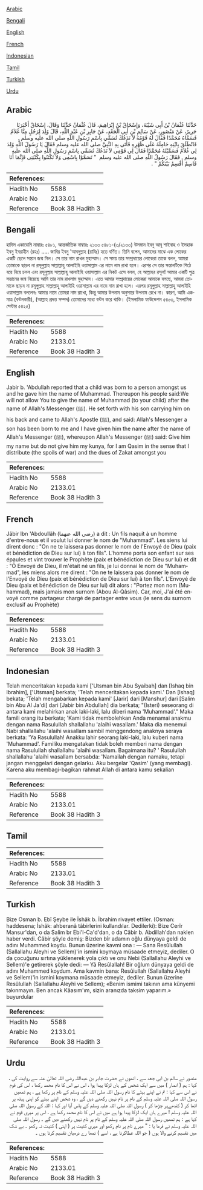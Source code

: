 [Arabic](#arabic)

[Bengali](#bengali)

[English](#english)

[French](#french)

[Indonesian](#indonesian)

[Tamil](#tamil)

[Turkish](#turkish)

[Urdu](#urdu)

## Arabic


<div dir="rtl" lang="ar" style={{fontSize:'larger',backgroundColor:'#f8f9fa',padding:20}}>
حَدَّثَنَا عُثْمَانُ بْنُ أَبِي شَيْبَةَ، وَإِسْحَاقُ بْنُ إِبْرَاهِيمَ، قَالَ عُثْمَانُ حَدَّثَنَا وَقَالَ، إِسْحَاقُ أَخْبَرَنَا جَرِيرٌ، عَنْ مَنْصُورٍ، عَنْ سَالِمِ بْنِ أَبِي الْجَعْدِ، عَنْ جَابِرِ بْنِ عَبْدِ اللَّهِ، قَالَ وُلِدَ لِرَجُلٍ مِنَّا غُلاَمٌ فَسَمَّاهُ مُحَمَّدًا فَقَالَ لَهُ قَوْمُهُ لاَ نَدَعُكَ تُسَمِّي بِاسْمِ رَسُولِ اللَّهِ صلى الله عليه وسلم ‏.‏ فَانْطَلَقَ بِابْنِهِ حَامِلَهُ عَلَى ظَهْرِهِ فَأَتَى بِهِ النَّبِيَّ صلى الله عليه وسلم فَقَالَ يَا رَسُولَ اللَّهِ وُلِدَ لِي غُلاَمٌ فَسَمَّيْتُهُ مُحَمَّدًا فَقَالَ لِي قَوْمِي لاَ نَدَعُكَ تُسَمِّي بِاسْمِ رَسُولِ اللَّهِ صلى الله عليه وسلم ‏.‏ فَقَالَ رَسُولُ اللَّهِ صلى الله عليه وسلم ‏ "‏ تَسَمَّوْا بِاسْمِي وَلاَ تَكْتَنُوا بِكُنْيَتِي فَإِنَّمَا أَنَا قَاسِمٌ أَقْسِمُ بَيْنَكُمْ ‏"‏ ‏.‏
</div>
<div style={{backgroundColor:'#f8f9fa',padding:20, marginBottom: 10}}><table> <thead> <tr> <th>References:</th> <th></th> </tr> </thead> <tbody><tr><td>Hadith No</td><td>5588</td></tr><tr><td>Arabic No</td><td>2133.01</td></tr><tr><td>Reference</td><td>Book 38 Hadith 3</td></tr></tbody></table></div>

## Bengali


<div dir="ltr" lang="bn" style={{fontSize:'larger',backgroundColor:'#f8f9fa',padding:20}}>
হাদিস একাডেমি নাম্বারঃ ৫৪৮১, আন্তর্জাতিক নাম্বারঃ ২১৩৩ ৫৪৮১-(৩/২১৩৩) উসমান ইবনু আবূ শাইবাহ ও ইসহাক ইবনু ইবরাহীম (রহঃ) ..... জাবির ইবনু 'আবদুল্লাহ (রাযিঃ) হতে বর্ণিত। তিনি বলেন, আমাদের মাঝে এক লোকের একটি ছেলে সন্তান জন্ম নিল। সে তার নাম রাখল মুহাম্মাদ। সে সময় তার সম্প্রদায়ের লোকেরা তাকে বলল, আমরা তোমাকে ছাড়ব না রসূলুল্লাহ সাল্লাল্লাহু আলাইহি ওয়াসাল্লাম এর নামে নাম রাখা হলে। এরপর সে তার সন্তানটিকে পিঠে বয়ে নিয়ে চলল এবং রসূলুল্লাহ সাল্লাল্লাহু আলাইহি ওয়াসাল্লাম এর নিকট এসে বলল, হে আল্লাহর রসূল! আমার একটি পুত্র সন্তানের জন্ম নিয়েছে আমি তার নাম রাখলাম মুহাম্মাদ। এতে আমার সম্প্রদায়ের লোকেরা আমাকে বলছে, আমরা তোমাকে ছাড়ব না রসূলুল্লাহ সাল্লাল্লাহু আলাইহি ওয়াসাল্লাম এর নামে নাম রাখা হলে। এরপর রসূলুল্লাহ সাল্লাল্লাহু আলাইহি ওয়াসাল্লাম বললেনঃ আমার নামে তোমরা নাম রাখো, কিন্তু আমার উপনাম অনুসারে উপনাম রেখে না। কারণ, আমি একমাত্র (বন্টনকারী), (আল্লাহ প্রদত্ত সম্পদ) তোমাদের মধ্যে বন্টন করে থাকি। (ইসলামিক ফাউন্ডেশন ৫৪০৩, ইসলামিক সেন্টার ৫৪২৫)
</div>
<div style={{backgroundColor:'#f8f9fa',padding:20, marginBottom: 10}}><table> <thead> <tr> <th>References:</th> <th></th> </tr> </thead> <tbody><tr><td>Hadith No</td><td>5588</td></tr><tr><td>Arabic No</td><td>2133.01</td></tr><tr><td>Reference</td><td>Book 38 Hadith 3</td></tr></tbody></table></div>

## English


<div dir="ltr" lang="en" style={{fontSize:'larger',backgroundColor:'#f8f9fa',padding:20}}>
Jabir b. 'Abdullah reported that a child was born to a person amongst us and he gave him the name of Muhammad. Thereupon his people said:We will not allow You to give the name of Muhammad (to your child) after the name of Allah's Messenger (ﷺ). He set forth with his son carrying him on his back and came to Allah's Apostle (ﷺ), and said: Allah's Messenger a son has been born to me and I have given him the name after the name of Allah's Messenger (ﷺ), whereupon Allah's Messenger (ﷺ) said: Give him my name but do not give him my kunya, for I am Qasim in the sense that I distribute (the spoils of war) and the dues of Zakat amongst you
</div>
<div style={{backgroundColor:'#f8f9fa',padding:20, marginBottom: 10}}><table> <thead> <tr> <th>References:</th> <th></th> </tr> </thead> <tbody><tr><td>Hadith No</td><td>5588</td></tr><tr><td>Arabic No</td><td>2133.01</td></tr><tr><td>Reference</td><td>Book 38 Hadith 3</td></tr></tbody></table></div>

## French


<div dir="ltr" lang="fr" style={{fontSize:'larger',backgroundColor:'#f8f9fa',padding:20}}>
Jâbir Ibn 'Abdoullâh (رضي الله عنهما) a dit : Un fils naquit à un homme d'entre-nous et il voulut lui donner le nom de "Muhammad". Les siens lui dirent donc : "On ne te laissera pas donner le nom de l'Envoyé de Dieu (paix et bénédiction de Dieu sur lui) à ton fils". L'homme porta son enfant sur ses épaules et vint trouver le Prophète (paix et bénédiction de Dieu sur lui) et dit : "Ô Envoyé de Dieu, il m'était né un fils, je lui donnai le nom de "Muhammad", les miens alors me dirent : "On ne te laissera pas donner le nom de l'Envoyé de Dieu (paix et bénédiction de Dieu sur lui) à ton fils". L'Envoyé de Dieu (paix et bénédiction de Dieu sur lui) dit alors : "Portez mon nom (Muhammad), mais jamais mon surnom (Abou Al-Qâsim). Car, moi, J'ai été envoyé comme partageur chargé de partager entre vous (le sens du surnom exclusif au Prophète)
</div>
<div style={{backgroundColor:'#f8f9fa',padding:20, marginBottom: 10}}><table> <thead> <tr> <th>References:</th> <th></th> </tr> </thead> <tbody><tr><td>Hadith No</td><td>5588</td></tr><tr><td>Arabic No</td><td>2133.01</td></tr><tr><td>Reference</td><td>Book 38 Hadith 3</td></tr></tbody></table></div>

## Indonesian


<div dir="ltr" lang="id" style={{fontSize:'larger',backgroundColor:'#f8f9fa',padding:20}}>
Telah menceritakan kepada kami ['Utsman bin Abu Syaibah] dan [Ishaq bin Ibrahim], ['Utsman] berkata; 'Telah menceritakan kepada kami.' Dan [Ishaq] bekata; 'Telah mengabarkan kepada kami' [Jarir] dari [Manshur] dari [Salim bin Abu Al Ja'di] dari [Jabir bin Abdullah] dia berkata; "(Isteri) seseorang di antara kami melahirkan anak laki-laki, lalu diberi nama 'Muhammad'." Maka famili orang itu berkata; 'Kami tidak membolehkan Anda menamai anakmu dengan nama Rasulullah shallallahu 'alaihi wasallam.' Maka dia menemui Nabi shallallahu 'alaihi wasallam sambil menggendong anaknya seraya berkata: 'Ya Rasulullah! Anakku lahir seorang laki-laki, lalu kuberi nama 'Muhammad'. Familiku mengatakan tidak boleh memberi nama dengan nama Rasulullah shallallahu 'alaihi wasallam. Bagaimana itu? ' Rasulullah shallallahu 'alaihi wasallam bersabda: 'Namailah dengan namaku, tetapi jangan menggelari dengan gelarku. Aku bergelar 'Qasim' (yang membagi). Karena aku membagi-bagikan rahmat Allah di antara kamu sekalian
</div>
<div style={{backgroundColor:'#f8f9fa',padding:20, marginBottom: 10}}><table> <thead> <tr> <th>References:</th> <th></th> </tr> </thead> <tbody><tr><td>Hadith No</td><td>5588</td></tr><tr><td>Arabic No</td><td>2133.01</td></tr><tr><td>Reference</td><td>Book 38 Hadith 3</td></tr></tbody></table></div>

## Tamil


<div dir="ltr" lang="ta" style={{fontSize:'larger',backgroundColor:'#f8f9fa',padding:20}}>

</div>
<div style={{backgroundColor:'#f8f9fa',padding:20, marginBottom: 10}}><table> <thead> <tr> <th>References:</th> <th></th> </tr> </thead> <tbody><tr><td>Hadith No</td><td>5588</td></tr><tr><td>Arabic No</td><td>2133.01</td></tr><tr><td>Reference</td><td>Book 38 Hadith 3</td></tr></tbody></table></div>

## Turkish


<div dir="ltr" lang="tr" style={{fontSize:'larger',backgroundColor:'#f8f9fa',padding:20}}>
Bize Osman b. Ebî Şeybe ile İshâk b. İbrahim rivayet ettiler. (Osman: haddesena; İshâk: ahberanâ tâbirlerini kullandılar. Dedilerki): Bize Cerîr Mansur'dan, o da Salim br Ebi'l-Ca'd'dan, o da Câbir b. Abdillah'dan naklen haber verdi. Câbir şöyle demiş: Bizden bîr adamın oğlu dünyaya geldi de adını Muhammed koydu. Bunun üzerine kavmi ona : — Sana Resûlullah (Sallallahu Aleyhi ve Sellem)'in ismini koymaya müsaade etmeyiz, dediler. O da çocuğunu sırtına yüklenerek yola çıktı ve onu Nebi (Sallallahu Aleyhi ve Sellem)'e getirerek şöyle dedi: — Yâ Resûlallah! Bir oğlum dünyaya geldi de adını Muhammed koydum. Ama kavmin bana: Resûiullah (Sallallahu Aleyhi ve Sellem)'in ismini koymana müsaade etmeyiz, dediler. Bunun üzerine Resûlullah (Sallallahu Aleyhi ve Sellem); «Benim ismimi takının ama künyemi takınmayın. Ben ancak Kâasım'ım, sizin aranızda taksim yaparım.» buyurdular
</div>
<div style={{backgroundColor:'#f8f9fa',padding:20, marginBottom: 10}}><table> <thead> <tr> <th>References:</th> <th></th> </tr> </thead> <tbody><tr><td>Hadith No</td><td>5588</td></tr><tr><td>Arabic No</td><td>2133.01</td></tr><tr><td>Reference</td><td>Book 38 Hadith 3</td></tr></tbody></table></div>

## Urdu


<div dir="rtl" lang="ur" style={{fontSize:'larger',backgroundColor:'#f8f9fa',padding:20}}>
منصور نے سالم بن ابی جعد سے ، انھوں نے حضرت جابر بن عبداللہ رضی اللہ تعالیٰ عنہ سے روایت کی ، کہا : ہم ( انصار ) میں سے ایک شخص کے ہاں لڑکا پیدا ہوا ، اس نے اس کا نام محمد رکھا ، اس کی قوم نے اس سے کہا : تم نے اپنے بیٹے کا نام رسول اللہ صلی اللہ علیہ وسلم کے نام پر رکھا ہے ، ہم تمھیں رسول اللہ صلی اللہ علیہ وسلم کے نام پر نام نہیں رکھنے دیں گے ، وہ شخص اپنے بیٹے کو اپنی پیٹھ پر اٹھا کر ( کندھےپر چڑھا کر ) رسول اللہ صلی اللہ علیہ وسلم کے پاس آیا اور کہا : اللہ کے رسول اللہ صلی اللہ علیہ وسلم ! میرے ہاں ایک لڑکا پیدا ہوا ہے میں نے اس کا نام محمد رکھا ہے ، اس پر میری قوم نے کہا ہے : ہم تمھیں رسول اللہ صلی اللہ علیہ وسلم کے نام پر نام نہیں رکھنے دیں گے ۔ رسول اللہ صلی اللہ علیہ وسلم نے فرما یا : " میرے نام پر نام رکھو اور میری کنیت پر ( اپنی ) کنیت نہ رکھو ۔ بے شک میں تقسیم کرنے والا ہوں ( جو اللہ عطاکرتا ہے ، اسے ) تمھا رے درمیان تقسیم کرتا ہوں ۔
</div>
<div style={{backgroundColor:'#f8f9fa',padding:20, marginBottom: 10}}><table> <thead> <tr> <th>References:</th> <th></th> </tr> </thead> <tbody><tr><td>Hadith No</td><td>5588</td></tr><tr><td>Arabic No</td><td>2133.01</td></tr><tr><td>Reference</td><td>Book 38 Hadith 3</td></tr></tbody></table></div>